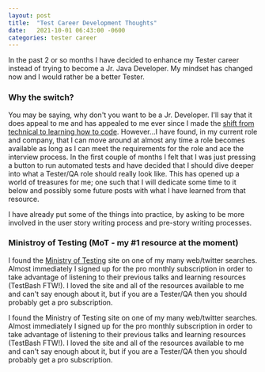 ```yaml
---
layout: post
title:  "Test Career Development Thoughts"
date:   2021-10-01 06:43:00 -0600
categories: tester career
---
```

In the past 2 or so months I have decided to enhance my Tester career instead of trying to become a Jr. Java Developer.  My mindset has changed now and I would rather be a better Tester.

### Why the switch? ###

You may be saying, why don't you want to be a Jr. Developer.  I'll say that it does appeal to me and has appealed to me ever since I made the [shift from technical to learning how to code](about-me.md).  However...I have found, in my current role and company, that I can move around at almost any time a role becomes available as long as I can meet the requirements for the role and ace the interview process.  In the first couple of months I felt that I was just pressing a button to run automated tests and have decided that I should dive deeper into what a Tester/QA role should really look like.  This has opened up a world of treasures for me; one such that I will dedicate some time to it below and possibly some future posts with what I have learned from that resource.

I have already put some of the things into practice, by asking to be more involved in the user story writing process and pre-story writing processes.

### Ministroy of Testing (MoT - my #1 resource at the moment) ###

I found the [Ministry of Testing](https://ministryoftesting.com) site on one of my many web/twitter searches.  Almost immediately I signed up for the pro monthly subscription in order to take advantage of listening to their previous talks and learning resources (TestBash FTW!).  I loved the site and all of the resources available to me and can't say enough about it, but if you are a Tester/QA then you should probably get a pro subscription.

I found the Ministry of Testing site on one of my many web/twitter searches.  Almost immediately I signed up for the pro monthly subscription in order to take advantage of listening to their previous talks and learning resources (TestBash FTW!).  I loved the site and all of the resources available to me and can't say enough about it, but if you are a Tester/QA then you should probably get a pro subscription.

